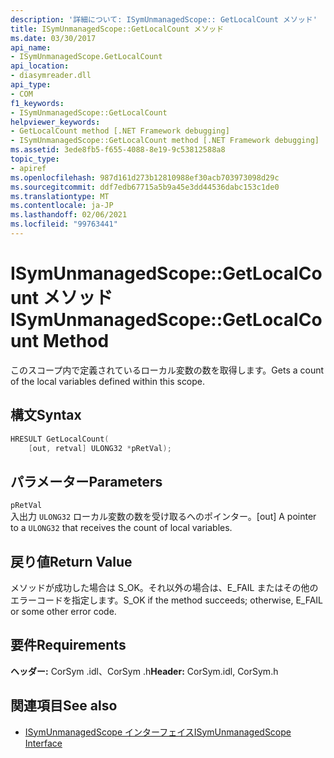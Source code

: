```yaml
---
description: '詳細について: ISymUnmanagedScope:: GetLocalCount メソッド'
title: ISymUnmanagedScope::GetLocalCount メソッド
ms.date: 03/30/2017
api_name:
- ISymUnmanagedScope.GetLocalCount
api_location:
- diasymreader.dll
api_type:
- COM
f1_keywords:
- ISymUnmanagedScope::GetLocalCount
helpviewer_keywords:
- GetLocalCount method [.NET Framework debugging]
- ISymUnmanagedScope::GetLocalCount method [.NET Framework debugging]
ms.assetid: 3ede8fb5-f655-4088-8e19-9c53812588a8
topic_type:
- apiref
ms.openlocfilehash: 987d161d273b12810988ef30acb703973098d29c
ms.sourcegitcommit: ddf7edb67715a5b9a45e3dd44536dabc153c1de0
ms.translationtype: MT
ms.contentlocale: ja-JP
ms.lasthandoff: 02/06/2021
ms.locfileid: "99763441"
---
```

# <a name="isymunmanagedscopegetlocalcount-method"></a><span data-ttu-id="b7081-103">ISymUnmanagedScope::GetLocalCount メソッド</span><span class="sxs-lookup"><span data-stu-id="b7081-103">ISymUnmanagedScope::GetLocalCount Method</span></span>

<span data-ttu-id="b7081-104">このスコープ内で定義されているローカル変数の数を取得します。</span><span class="sxs-lookup"><span data-stu-id="b7081-104">Gets a count of the local variables defined within this scope.</span></span>  
  
## <a name="syntax"></a><span data-ttu-id="b7081-105">構文</span><span class="sxs-lookup"><span data-stu-id="b7081-105">Syntax</span></span>  
  
```cpp  
HRESULT GetLocalCount(  
    [out, retval] ULONG32 *pRetVal);  
```  
  
## <a name="parameters"></a><span data-ttu-id="b7081-106">パラメーター</span><span class="sxs-lookup"><span data-stu-id="b7081-106">Parameters</span></span>  

 `pRetVal`  
 <span data-ttu-id="b7081-107">入出力 `ULONG32` ローカル変数の数を受け取るへのポインター。</span><span class="sxs-lookup"><span data-stu-id="b7081-107">[out] A pointer to a `ULONG32` that receives the count of local variables.</span></span>  
  
## <a name="return-value"></a><span data-ttu-id="b7081-108">戻り値</span><span class="sxs-lookup"><span data-stu-id="b7081-108">Return Value</span></span>  

 <span data-ttu-id="b7081-109">メソッドが成功した場合は S_OK。それ以外の場合は、E_FAIL またはその他のエラーコードを指定します。</span><span class="sxs-lookup"><span data-stu-id="b7081-109">S_OK if the method succeeds; otherwise, E_FAIL or some other error code.</span></span>  
  
## <a name="requirements"></a><span data-ttu-id="b7081-110">要件</span><span class="sxs-lookup"><span data-stu-id="b7081-110">Requirements</span></span>  

 <span data-ttu-id="b7081-111">**ヘッダー:** CorSym .idl、CorSym .h</span><span class="sxs-lookup"><span data-stu-id="b7081-111">**Header:** CorSym.idl, CorSym.h</span></span>  
  
## <a name="see-also"></a><span data-ttu-id="b7081-112">関連項目</span><span class="sxs-lookup"><span data-stu-id="b7081-112">See also</span></span>

- [<span data-ttu-id="b7081-113">ISymUnmanagedScope インターフェイス</span><span class="sxs-lookup"><span data-stu-id="b7081-113">ISymUnmanagedScope Interface</span></span>](isymunmanagedscope-interface.md)
